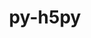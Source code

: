 ---
title: "py-h5py"
layout: cache
categories: [package, develop-2024-03-17]
meta: {"versions": ["3.10.0"], "compilers": ["apple-clang@=15.0.0", "cce@=15.0.1", "gcc@=11.1.0", "gcc@=11.4.0", "gcc@=9.4.0", "oneapi@=2024.0.0"], "oss": ["rhel8", "ubuntu20.04", "ubuntu22.04", "ventura"], "platforms": ["darwin", "linux"], "targets": ["aarch64", "neoverse_v1", "neoverse_v2", "ppc64le", "x86_64_v3", "zen4"], "stacks": ["data-vis-sdk", "e4s", "e4s-cray-rhel", "e4s-neoverse-v2", "e4s-neoverse_v1", "e4s-oneapi", "e4s-power", "ml-darwin-aarch64-mps", "ml-linux-x86_64-cpu", "ml-linux-x86_64-cuda", "ml-linux-x86_64-rocm", "root"], "num_specs": 25, "num_specs_by_stack": {"root": 25, "ml-darwin-aarch64-mps": 1, "e4s-cray-rhel": 2, "e4s-power": 2, "data-vis-sdk": 2, "e4s-neoverse_v1": 4, "e4s-neoverse-v2": 4, "e4s": 4, "ml-linux-x86_64-cuda": 2, "ml-linux-x86_64-cpu": 2, "ml-linux-x86_64-rocm": 1, "e4s-oneapi": 2}}
spec_details: [{"hash": "2s6zev42by5mu7gzoynpb7zmb7ivfcwk", "compiler": "apple-clang@=15.0.0", "versions": ["3.10.0"], "os": "ventura", "platform": "darwin", "target": "aarch64", "variants": ["build_system=python_pip", "+mpi"], "stacks": ["root", "ml-darwin-aarch64-mps"], "size": "-", "tarball": "https://binaries.spack.io/releases/develop-2024-03-17/build_cache/darwin-ventura-aarch64/apple-clang-15.0.0/py-h5py-3.10.0/darwin-ventura-aarch64-apple-clang-15.0.0-py-h5py-3.10.0-2s6zev42by5mu7gzoynpb7zmb7ivfcwk.spack"}, {"hash": "fmn2tn2kvxwjeqb7rrvicztdzct7qzhy", "compiler": "cce@=15.0.1", "versions": ["3.10.0"], "os": "rhel8", "platform": "linux", "target": "zen4", "variants": ["build_system=python_pip", "~mpi"], "stacks": ["e4s-cray-rhel", "root"], "size": "-", "tarball": "https://binaries.spack.io/releases/develop-2024-03-17/build_cache/linux-rhel8-zen4/cce-15.0.1/py-h5py-3.10.0/linux-rhel8-zen4-cce-15.0.1-py-h5py-3.10.0-fmn2tn2kvxwjeqb7rrvicztdzct7qzhy.spack"}, {"hash": "wwoe36zdz3gb643xf5bzb4lzkadbweig", "compiler": "cce@=15.0.1", "versions": ["3.10.0"], "os": "rhel8", "platform": "linux", "target": "zen4", "variants": ["build_system=python_pip", "+mpi"], "stacks": ["e4s-cray-rhel", "root"], "size": "-", "tarball": "https://binaries.spack.io/releases/develop-2024-03-17/build_cache/linux-rhel8-zen4/cce-15.0.1/py-h5py-3.10.0/linux-rhel8-zen4-cce-15.0.1-py-h5py-3.10.0-wwoe36zdz3gb643xf5bzb4lzkadbweig.spack"}, {"hash": "vnkacnucekprvevcn23wv3qfc7t76azz", "compiler": "gcc@=9.4.0", "versions": ["3.10.0"], "os": "ubuntu20.04", "platform": "linux", "target": "ppc64le", "variants": ["build_system=python_pip", "+mpi"], "stacks": ["e4s-power", "root"], "size": "-", "tarball": "https://binaries.spack.io/releases/develop-2024-03-17/build_cache/linux-ubuntu20.04-ppc64le/gcc-9.4.0/py-h5py-3.10.0/linux-ubuntu20.04-ppc64le-gcc-9.4.0-py-h5py-3.10.0-vnkacnucekprvevcn23wv3qfc7t76azz.spack"}, {"hash": "mctoxyyq27u3lr73sny7d6ii3v43zjcn", "compiler": "gcc@=9.4.0", "versions": ["3.10.0"], "os": "ubuntu20.04", "platform": "linux", "target": "ppc64le", "variants": ["build_system=python_pip", "+mpi"], "stacks": ["e4s-power", "root"], "size": "-", "tarball": "https://binaries.spack.io/releases/develop-2024-03-17/build_cache/linux-ubuntu20.04-ppc64le/gcc-9.4.0/py-h5py-3.10.0/linux-ubuntu20.04-ppc64le-gcc-9.4.0-py-h5py-3.10.0-mctoxyyq27u3lr73sny7d6ii3v43zjcn.spack"}, {"hash": "fv37xbh4cqzqvynrpna62rer2ypt74er", "compiler": "gcc@=11.1.0", "versions": ["3.10.0"], "os": "ubuntu20.04", "platform": "linux", "target": "x86_64_v3", "variants": ["build_system=python_pip", "+mpi"], "stacks": ["root", "data-vis-sdk"], "size": "-", "tarball": "https://binaries.spack.io/releases/develop-2024-03-17/build_cache/linux-ubuntu20.04-x86_64_v3/gcc-11.1.0/py-h5py-3.10.0/linux-ubuntu20.04-x86_64_v3-gcc-11.1.0-py-h5py-3.10.0-fv37xbh4cqzqvynrpna62rer2ypt74er.spack"}, {"hash": "oqzit3hrptlel6ghh37vsdleqwxhgfju", "compiler": "gcc@=11.1.0", "versions": ["3.10.0"], "os": "ubuntu20.04", "platform": "linux", "target": "x86_64_v3", "variants": ["build_system=python_pip", "+mpi"], "stacks": ["root", "data-vis-sdk"], "size": "-", "tarball": "https://binaries.spack.io/releases/develop-2024-03-17/build_cache/linux-ubuntu20.04-x86_64_v3/gcc-11.1.0/py-h5py-3.10.0/linux-ubuntu20.04-x86_64_v3-gcc-11.1.0-py-h5py-3.10.0-oqzit3hrptlel6ghh37vsdleqwxhgfju.spack"}, {"hash": "q6haleoe7fm5nmt6w3tja2f3vfaocqto", "compiler": "gcc@=11.4.0", "versions": ["3.10.0"], "os": "ubuntu22.04", "platform": "linux", "target": "neoverse_v1", "variants": ["build_system=python_pip", "+mpi"], "stacks": ["e4s-neoverse_v1", "root"], "size": "-", "tarball": "https://binaries.spack.io/releases/develop-2024-03-17/build_cache/linux-ubuntu22.04-neoverse_v1/gcc-11.4.0/py-h5py-3.10.0/linux-ubuntu22.04-neoverse_v1-gcc-11.4.0-py-h5py-3.10.0-q6haleoe7fm5nmt6w3tja2f3vfaocqto.spack"}, {"hash": "uqmp3kqqginvfa4wqfacmjwulnmhtfje", "compiler": "gcc@=11.4.0", "versions": ["3.10.0"], "os": "ubuntu22.04", "platform": "linux", "target": "neoverse_v1", "variants": ["build_system=python_pip", "+mpi"], "stacks": ["e4s-neoverse_v1", "root"], "size": "-", "tarball": "https://binaries.spack.io/releases/develop-2024-03-17/build_cache/linux-ubuntu22.04-neoverse_v1/gcc-11.4.0/py-h5py-3.10.0/linux-ubuntu22.04-neoverse_v1-gcc-11.4.0-py-h5py-3.10.0-uqmp3kqqginvfa4wqfacmjwulnmhtfje.spack"}, {"hash": "3jz3wnsbkx4iopabi6ecjzhqhbr2ntw7", "compiler": "gcc@=11.4.0", "versions": ["3.10.0"], "os": "ubuntu22.04", "platform": "linux", "target": "neoverse_v1", "variants": ["build_system=python_pip", "+mpi"], "stacks": ["e4s-neoverse_v1", "root"], "size": "-", "tarball": "https://binaries.spack.io/releases/develop-2024-03-17/build_cache/linux-ubuntu22.04-neoverse_v1/gcc-11.4.0/py-h5py-3.10.0/linux-ubuntu22.04-neoverse_v1-gcc-11.4.0-py-h5py-3.10.0-3jz3wnsbkx4iopabi6ecjzhqhbr2ntw7.spack"}, {"hash": "oxpo6l75cdbb25xjqqafzrfkjrxg2e24", "compiler": "gcc@=11.4.0", "versions": ["3.10.0"], "os": "ubuntu22.04", "platform": "linux", "target": "neoverse_v1", "variants": ["build_system=python_pip", "+mpi"], "stacks": ["e4s-neoverse_v1", "root"], "size": "-", "tarball": "https://binaries.spack.io/releases/develop-2024-03-17/build_cache/linux-ubuntu22.04-neoverse_v1/gcc-11.4.0/py-h5py-3.10.0/linux-ubuntu22.04-neoverse_v1-gcc-11.4.0-py-h5py-3.10.0-oxpo6l75cdbb25xjqqafzrfkjrxg2e24.spack"}, {"hash": "wcxnqrncnaiqzy4fsmo2fugil6kkokxg", "compiler": "gcc@=11.4.0", "versions": ["3.10.0"], "os": "ubuntu22.04", "platform": "linux", "target": "neoverse_v2", "variants": ["build_system=python_pip", "+mpi"], "stacks": ["e4s-neoverse-v2", "root"], "size": "-", "tarball": "https://binaries.spack.io/releases/develop-2024-03-17/build_cache/linux-ubuntu22.04-neoverse_v2/gcc-11.4.0/py-h5py-3.10.0/linux-ubuntu22.04-neoverse_v2-gcc-11.4.0-py-h5py-3.10.0-wcxnqrncnaiqzy4fsmo2fugil6kkokxg.spack"}, {"hash": "k75wda5s6ugti3gkuzet2jln6cloftgg", "compiler": "gcc@=11.4.0", "versions": ["3.10.0"], "os": "ubuntu22.04", "platform": "linux", "target": "neoverse_v2", "variants": ["build_system=python_pip", "+mpi"], "stacks": ["e4s-neoverse-v2", "root"], "size": "-", "tarball": "https://binaries.spack.io/releases/develop-2024-03-17/build_cache/linux-ubuntu22.04-neoverse_v2/gcc-11.4.0/py-h5py-3.10.0/linux-ubuntu22.04-neoverse_v2-gcc-11.4.0-py-h5py-3.10.0-k75wda5s6ugti3gkuzet2jln6cloftgg.spack"}, {"hash": "fstn3wilf3j55sblwkg4jk6otesdjwop", "compiler": "gcc@=11.4.0", "versions": ["3.10.0"], "os": "ubuntu22.04", "platform": "linux", "target": "neoverse_v2", "variants": ["build_system=python_pip", "+mpi"], "stacks": ["e4s-neoverse-v2", "root"], "size": "-", "tarball": "https://binaries.spack.io/releases/develop-2024-03-17/build_cache/linux-ubuntu22.04-neoverse_v2/gcc-11.4.0/py-h5py-3.10.0/linux-ubuntu22.04-neoverse_v2-gcc-11.4.0-py-h5py-3.10.0-fstn3wilf3j55sblwkg4jk6otesdjwop.spack"}, {"hash": "rkdytwpwb6o7z4o5mmarhka5yizzrwa6", "compiler": "gcc@=11.4.0", "versions": ["3.10.0"], "os": "ubuntu22.04", "platform": "linux", "target": "neoverse_v2", "variants": ["build_system=python_pip", "+mpi"], "stacks": ["e4s-neoverse-v2", "root"], "size": "-", "tarball": "https://binaries.spack.io/releases/develop-2024-03-17/build_cache/linux-ubuntu22.04-neoverse_v2/gcc-11.4.0/py-h5py-3.10.0/linux-ubuntu22.04-neoverse_v2-gcc-11.4.0-py-h5py-3.10.0-rkdytwpwb6o7z4o5mmarhka5yizzrwa6.spack"}, {"hash": "c2wf3oxigcoscpyb6pdgcwdoxajku3rn", "compiler": "gcc@=11.4.0", "versions": ["3.10.0"], "os": "ubuntu22.04", "platform": "linux", "target": "x86_64_v3", "variants": ["build_system=python_pip", "+mpi"], "stacks": ["root", "e4s"], "size": "-", "tarball": "https://binaries.spack.io/releases/develop-2024-03-17/build_cache/linux-ubuntu22.04-x86_64_v3/gcc-11.4.0/py-h5py-3.10.0/linux-ubuntu22.04-x86_64_v3-gcc-11.4.0-py-h5py-3.10.0-c2wf3oxigcoscpyb6pdgcwdoxajku3rn.spack"}, {"hash": "66exi6lxqgqvez2qy5nlm562ogkvla5a", "compiler": "gcc@=11.4.0", "versions": ["3.10.0"], "os": "ubuntu22.04", "platform": "linux", "target": "x86_64_v3", "variants": ["build_system=python_pip", "+mpi"], "stacks": ["root", "e4s"], "size": "-", "tarball": "https://binaries.spack.io/releases/develop-2024-03-17/build_cache/linux-ubuntu22.04-x86_64_v3/gcc-11.4.0/py-h5py-3.10.0/linux-ubuntu22.04-x86_64_v3-gcc-11.4.0-py-h5py-3.10.0-66exi6lxqgqvez2qy5nlm562ogkvla5a.spack"}, {"hash": "frrma3tu7jaid7xyoy5sd6qnmzrqapxx", "compiler": "gcc@=11.4.0", "versions": ["3.10.0"], "os": "ubuntu22.04", "platform": "linux", "target": "x86_64_v3", "variants": ["build_system=python_pip", "+mpi"], "stacks": ["root", "ml-linux-x86_64-cuda"], "size": "-", "tarball": "https://binaries.spack.io/releases/develop-2024-03-17/build_cache/linux-ubuntu22.04-x86_64_v3/gcc-11.4.0/py-h5py-3.10.0/linux-ubuntu22.04-x86_64_v3-gcc-11.4.0-py-h5py-3.10.0-frrma3tu7jaid7xyoy5sd6qnmzrqapxx.spack"}, {"hash": "3k3l34p6ri4ig6xyx3xazbqhiyylmu7d", "compiler": "gcc@=11.4.0", "versions": ["3.10.0"], "os": "ubuntu22.04", "platform": "linux", "target": "x86_64_v3", "variants": ["build_system=python_pip", "+mpi"], "stacks": ["root", "e4s"], "size": "-", "tarball": "https://binaries.spack.io/releases/develop-2024-03-17/build_cache/linux-ubuntu22.04-x86_64_v3/gcc-11.4.0/py-h5py-3.10.0/linux-ubuntu22.04-x86_64_v3-gcc-11.4.0-py-h5py-3.10.0-3k3l34p6ri4ig6xyx3xazbqhiyylmu7d.spack"}, {"hash": "ogpyom3taniupujnsflcvpne4b44fvi6", "compiler": "gcc@=11.4.0", "versions": ["3.10.0"], "os": "ubuntu22.04", "platform": "linux", "target": "x86_64_v3", "variants": ["build_system=python_pip", "+mpi"], "stacks": ["root", "e4s"], "size": "-", "tarball": "https://binaries.spack.io/releases/develop-2024-03-17/build_cache/linux-ubuntu22.04-x86_64_v3/gcc-11.4.0/py-h5py-3.10.0/linux-ubuntu22.04-x86_64_v3-gcc-11.4.0-py-h5py-3.10.0-ogpyom3taniupujnsflcvpne4b44fvi6.spack"}, {"hash": "2suec6jsnyb25v7ksa2oyt7teuylnoxf", "compiler": "gcc@=11.4.0", "versions": ["3.10.0"], "os": "ubuntu22.04", "platform": "linux", "target": "x86_64_v3", "variants": ["build_system=python_pip", "+mpi"], "stacks": ["ml-linux-x86_64-cpu", "root"], "size": "-", "tarball": "https://binaries.spack.io/releases/develop-2024-03-17/build_cache/linux-ubuntu22.04-x86_64_v3/gcc-11.4.0/py-h5py-3.10.0/linux-ubuntu22.04-x86_64_v3-gcc-11.4.0-py-h5py-3.10.0-2suec6jsnyb25v7ksa2oyt7teuylnoxf.spack"}, {"hash": "ocjh4uhjjt6a6dvgfkhkc2rswd4jrqnc", "compiler": "gcc@=11.4.0", "versions": ["3.10.0"], "os": "ubuntu22.04", "platform": "linux", "target": "x86_64_v3", "variants": ["build_system=python_pip", "~mpi"], "stacks": ["ml-linux-x86_64-cpu", "root", "ml-linux-x86_64-cuda"], "size": "-", "tarball": "https://binaries.spack.io/releases/develop-2024-03-17/build_cache/linux-ubuntu22.04-x86_64_v3/gcc-11.4.0/py-h5py-3.10.0/linux-ubuntu22.04-x86_64_v3-gcc-11.4.0-py-h5py-3.10.0-ocjh4uhjjt6a6dvgfkhkc2rswd4jrqnc.spack"}, {"hash": "rwallnm3nphslwpjphxd2gy4b5yjrdc2", "compiler": "gcc@=11.4.0", "versions": ["3.10.0"], "os": "ubuntu22.04", "platform": "linux", "target": "x86_64_v3", "variants": ["build_system=python_pip", "+mpi"], "stacks": ["root", "ml-linux-x86_64-rocm"], "size": "-", "tarball": "https://binaries.spack.io/releases/develop-2024-03-17/build_cache/linux-ubuntu22.04-x86_64_v3/gcc-11.4.0/py-h5py-3.10.0/linux-ubuntu22.04-x86_64_v3-gcc-11.4.0-py-h5py-3.10.0-rwallnm3nphslwpjphxd2gy4b5yjrdc2.spack"}, {"hash": "adcnofnyaizwf3dhgi6ij3nqlbkafp4p", "compiler": "oneapi@=2024.0.0", "versions": ["3.10.0"], "os": "ubuntu22.04", "platform": "linux", "target": "x86_64_v3", "variants": ["build_system=python_pip", "+mpi"], "stacks": ["root", "e4s-oneapi"], "size": "-", "tarball": "https://binaries.spack.io/releases/develop-2024-03-17/build_cache/linux-ubuntu22.04-x86_64_v3/oneapi-2024.0.0/py-h5py-3.10.0/linux-ubuntu22.04-x86_64_v3-oneapi-2024.0.0-py-h5py-3.10.0-adcnofnyaizwf3dhgi6ij3nqlbkafp4p.spack"}, {"hash": "zntjobsnl6ji33wz5rwuucywwxoo4zwy", "compiler": "oneapi@=2024.0.0", "versions": ["3.10.0"], "os": "ubuntu22.04", "platform": "linux", "target": "x86_64_v3", "variants": ["build_system=python_pip", "+mpi"], "stacks": ["root", "e4s-oneapi"], "size": "-", "tarball": "https://binaries.spack.io/releases/develop-2024-03-17/build_cache/linux-ubuntu22.04-x86_64_v3/oneapi-2024.0.0/py-h5py-3.10.0/linux-ubuntu22.04-x86_64_v3-oneapi-2024.0.0-py-h5py-3.10.0-zntjobsnl6ji33wz5rwuucywwxoo4zwy.spack"}]
---